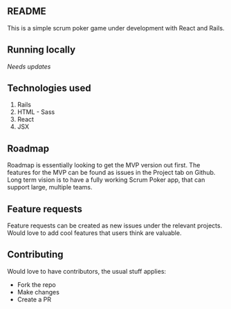 ## README
This is a simple scrum poker game under development with React and Rails.

## Running locally
*Needs updates*

## Technologies used
1. Rails
1. HTML - Sass
1. React
  1. JSX

## Roadmap
Roadmap is essentially looking to get the MVP version out first.
The features for the MVP can be found as issues in the Project tab on Github.
Long term vision is to have a fully working Scrum Poker app, that can support large, multiple teams.

## Feature requests
Feature requests can be created as new issues under the relevant projects.
Would love to add cool features that users think are valuable.

## Contributing
Would love to have contributors, the usual stuff applies:
* Fork the repo
* Make changes
* Create a PR


